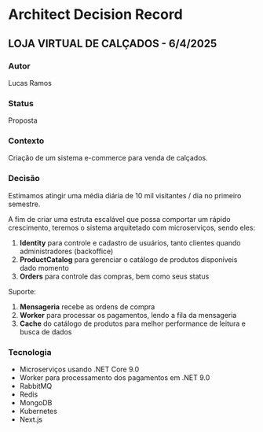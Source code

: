 # Architect Decision Record

## LOJA VIRTUAL DE CALÇADOS - 6/4/2025

### Autor

Lucas Ramos

### Status

Proposta

### Contexto

Criação de um sistema e-commerce para venda de calçados.

### Decisão

Estimamos atingir uma média diária de 10 mil visitantes / dia no primeiro semestre.

A fim de criar uma estruta escalável que possa comportar um rápido crescimento, teremos o sistema arquitetado com microserviços, sendo eles:

1. **Identity** para controle e cadastro de usuários, tanto clientes quando administradores (backoffice)
1. **ProductCatalog** para gerenciar o catálogo de produtos disponíveis dado momento
1. **Orders** para controle das compras, bem como seus status

Suporte:

1. **Mensageria** recebe as ordens de compra
1. **Worker** para processar os pagamentos, lendo a fila da mensageria
1. **Cache** do catálogo de produtos para melhor performance de leitura e busca de dados

### Tecnologia

- Microserviços usando .NET Core 9.0
- Worker para processamento dos pagamentos em .NET 9.0
- RabbitMQ
- Redis
- MongoDB
- Kubernetes
- Next.js